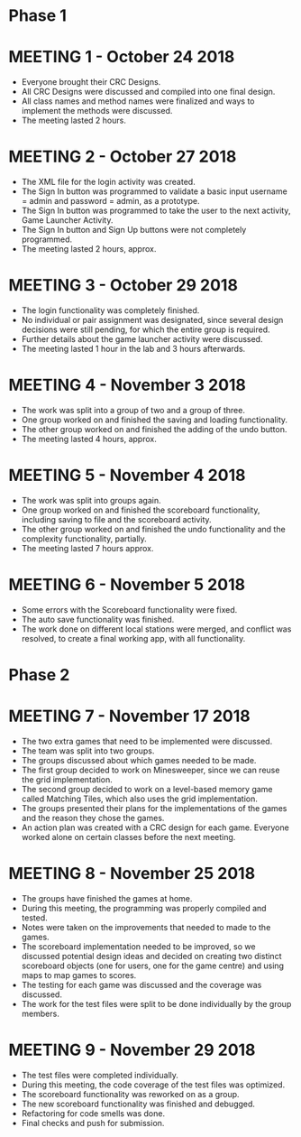 # Phase 1

# MEETING 1 - October 24 2018
* Everyone brought their CRC Designs.
* All CRC Designs were discussed and compiled into one final design.
* All class names and method names were finalized and ways to implement the methods were discussed.
* The meeting lasted 2 hours.

# MEETING 2 - October 27 2018
* The XML file for the login activity was created.
* The Sign In button was programmed to validate a basic input username = admin and password = admin, as a prototype.
* The Sign In button was programmed to take the user to the next activity, Game Launcher Activity.
* The Sign In button and Sign Up buttons were not completely programmed.
* The meeting lasted 2 hours, approx.

# MEETING 3 - October 29 2018
* The login functionality was completely finished.
* No individual or pair assignment was designated, since several design decisions were still pending, for which the entire group is required.
* Further details about the game launcher activity were discussed.
* The meeting lasted 1 hour in the lab and 3 hours afterwards.

# MEETING 4 - November 3 2018
* The work was split into a group of two and a group of three.
* One group worked on and finished the saving and loading functionality.
* The other group worked on and finished the adding of the undo button.
* The meeting lasted 4 hours, approx.

# MEETING 5 - November 4 2018
* The work was split into groups again.
* One group worked on and finished the scoreboard functionality, including saving to file and the scoreboard activity.
* The other group worked on and finished the undo functionality and the complexity functionality, partially.
* The meeting lasted 7 hours approx.

# MEETING 6 - November 5 2018
* Some errors with the Scoreboard functionality were fixed.
* The auto save functionality was finished.
* The work done on different local stations were merged, and conflict was resolved, to create a final working app, with all functionality.

# Phase 2

# MEETING 7 - November 17 2018 
* The two extra games that need to be implemented were discussed. 
* The team was split into two groups.
* The groups discussed about which games needed to be made. 
* The first group decided to work on Minesweeper, since we can reuse the grid implementation. 
* The second group decided to work on a level-based memory game called Matching Tiles, which also uses the grid implementation.
* The groups presented their plans for the implementations of the games and the reason they chose the games. 
* An action plan was created with a CRC design for each game. Everyone worked alone on certain classes before the next meeting. 

# MEETING 8 - November 25 2018
* The groups have finished the games at home. 
* During this meeting, the programming was properly compiled and tested. 
* Notes were taken on the improvements that needed to made to the games. 
* The scoreboard implementation needed to be improved, so we discussed potential design ideas
and decided on creating two distinct scoreboard objects (one for users, one for the game centre) and using maps to map games to scores. 
* The testing for each game was discussed and the coverage was discussed. 
* The work for the test files were split to be done individually by the group members. 

# MEETING 9 - November 29 2018 
* The test files were completed individually. 
* During this meeting, the code coverage of the test files was optimized. 
* The scoreboard functionality was reworked on as a group. 
* The new scoreboard functionality was finished and debugged. 
* Refactoring for code smells was done.
* Final checks and push for submission. 







